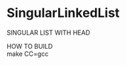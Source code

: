 # SingularLinkedList
<p1> SINGULAR LIST WITH HEAD <P1>

<p2> HOW TO BUILD <P2>
  <br>
  <h> make CC=gcc </h>
